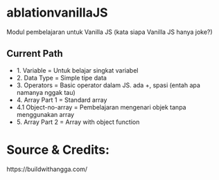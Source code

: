# ablationvanillaJS
Modul pembelajaran untuk Vanilla JS (kata siapa Vanilla JS hanya joke?)


## Current Path
<ul>
  <li>1. Variable = Untuk belajar singkat variabel</li>
  <li>2. Data Type = Simple tipe data</li>
  <li>3. Operators = Basic operator dalam JS. ada +, spasi (entah apa namanya nggak tau)</li>
  <li>4. Array Part 1 = Standard array</li>
  <li>4.1 Object-no-array = Pembelajaran mengenari objek tanpa menggunakan array</li>
  <li>5. Array Part 2 = Array with object function</li>
</ul>



# Source & Credits:
<p>https://buildwithangga.com/</p>
